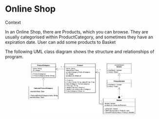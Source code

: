 # Online Shop
Context

In an Online Shop, there are Products, which you can browse. They are usually categorised within ProductCategory, and sometimes they have an expiration date. User can add some products to Basket

The following UML class diagram shows the structure and relationships of program. 

<p align="center">
  <img src="Online Shop part 1.png" width="350"/>
</p>